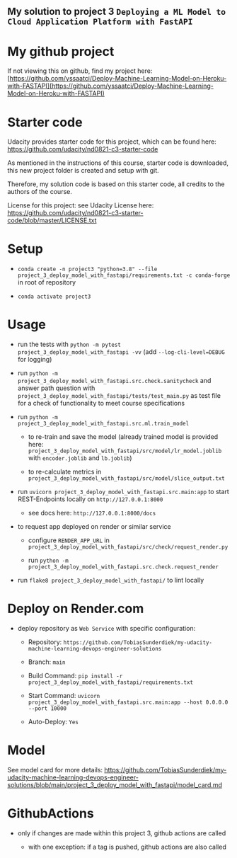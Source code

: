## My solution to project 3 `Deploying a ML Model to Cloud Application Platform with FastAPI`

# My github project

If not viewing this on github, find my project here: [https://github.com/yssaatci/Deploy-Machine-Learning-Model-on-Heroku-with-FASTAPI](https://github.com/yssaatci/Deploy-Machine-Learning-Model-on-Heroku-with-FASTAPI)

# Starter code

Udacity provides starter code for this project, which can be found here: https://github.com/udacity/nd0821-c3-starter-code

As mentioned in the instructions of this course, starter code is downloaded, this new project folder is created and setup with git.

Therefore, my solution code is based on this starter code, all credits to the authors of the course.

License for this project: see Udacity License here: https://github.com/udacity/nd0821-c3-starter-code/blob/master/LICENSE.txt

# Setup

- `conda create -n project3 "python=3.8" --file project_3_deploy_model_with_fastapi/requirements.txt -c conda-forge` in root of repository

- `conda activate project3`

# Usage

- run the tests with `python -m pytest project_3_deploy_model_with_fastapi -vv` (add `--log-cli-level=DEBUG` for logging)

- run `python -m project_3_deploy_model_with_fastapi.src.check.sanitycheck` and answer path question with `project_3_deploy_model_with_fastapi/tests/test_main.py` as test file for a check of functionality to meet course specifications

- run `python -m project_3_deploy_model_with_fastapi.src.ml.train_model`

  - to re-train and save the model (already trained model is provided here: `project_3_deploy_model_with_fastapi/src/model/lr_model.joblib` with `encoder.joblib` and `lb.joblib`)

  - to re-calculate metrics in `project_3_deploy_model_with_fastapi/src/model/slice_output.txt`

- run `uvicorn project_3_deploy_model_with_fastapi.src.main:app` to start REST-Endpoints locally on `http://127.0.0.1:8000`

  - see docs here: `http://127.0.0.1:8000/docs`

- to request app deployed on render or similar service

  - configure `RENDER_APP_URL` in `project_3_deploy_model_with_fastapi/src/check/request_render.py`

  - run `python -m project_3_deploy_model_with_fastapi.src.check.request_render`

- run `flake8 project_3_deploy_model_with_fastapi/` to lint locally

# Deploy on Render.com

- deploy repository as `Web Service` with specific configuration:

  - Repository: `https://github.com/TobiasSunderdiek/my-udacity-machine-learning-devops-engineer-solutions`

  - Branch: `main`

  - Build Command: `pip install -r project_3_deploy_model_with_fastapi/requirements.txt`

  - Start Command: `uvicorn project_3_deploy_model_with_fastapi.src.main:app --host 0.0.0.0 --port 10000`

  - Auto-Deploy: `Yes`

# Model

See model card for more details: https://github.com/TobiasSunderdiek/my-udacity-machine-learning-devops-engineer-solutions/blob/main/project_3_deploy_model_with_fastapi/model_card.md

# GithubActions

- only if changes are made within this project 3, github actions are called

    - with one exception: if a tag is pushed, github actions are also called
